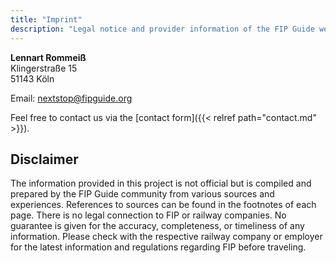 ```yaml
---
title: "Imprint"
description: "Legal notice and provider information of the FIP Guide website."
---
```


**Lennart Rommeiß**\
Klingerstraße 15\
51143 Köln

Email: nextstop@fipguide.org

Feel free to contact us via the [contact form]({{< relref path="contact.md" >}}).

## Disclaimer

The information provided in this project is not official but is compiled and prepared by the FIP Guide community from various sources and experiences. References to sources can be found in the footnotes of each page. There is no legal connection to FIP or railway companies. No guarantee is given for the accuracy, completeness, or timeliness of any information. Please check with the respective railway company or employer for the latest information and regulations regarding FIP before traveling.
